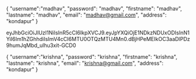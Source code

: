 {
	"username":"madhav",
	"password": "madhav",
	"firstname": "madhav",
	"lastname": "madhav",
	"email": "madhav@gmail.com",
	"address": "kondapur"
}

eyJhbGciOiJIUzI1NiIsInR5cCI6IkpXVCJ9.eyJpYXQiOjE1NDkzNDUxODIsInN1YiI6Im1hZGhhdiIsImV4cCI6MTU0OTQzMTU4Mn0.dBjHPeMEIkOC3aaDlPDz9humJqMbd_ulhu3xit-GCD0

{
	"username":"krishna",
	"password": "krishna",
	"firstname": "krishna",
	"lastname": "krishna",
	"email": "krishna@gmail.com",
	"address": "kondapur"
}